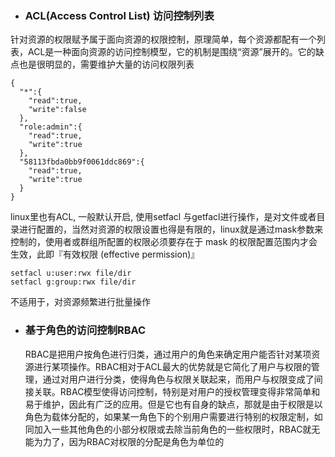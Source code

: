 * ### ACL(Access Control List) 访问控制列表
针对资源的权限赋予属于面向资源的权限控制，原理简单，每个资源都配有一个列表，ACL是一种面向资源的访问控制模型，它的机制是围绕“资源”展开的。它的缺点也是很明显的，需要维护大量的访问权限列表
```
{
  "*":{
    "read":true,
    "write":false
  },
  "role:admin":{
    "read":true,
    "write":true
  },
  "58113fbda0bb9f0061ddc869":{
    "read":true,
    "write":true
  }
}
```
linux里也有ACL, 一般默认开启, 使用setfacl 与getfacl进行操作，是对文件或者目录进行配置的，当然对资源的权限设置也得是有限的，linux就是通过mask参数来控制的，使用者或群组所配置的权限必须要存在于 mask 的权限配置范围内才会生效，此即『有效权限 (effective permission)』
```
setfacl u:user:rwx file/dir
setfacl g:group:rwx file/dir
```
不适用于，对资源频繁进行批量操作

* ### 基于角色的访问控制RBAC
  RBAC是把用户按角色进行归类，通过用户的角色来确定用户能否针对某项资源进行某项操作。RBAC相对于ACL最大的优势就是它简化了用户与权限的管理，通过对用户进行分类，使得角色与权限关联起来，而用户与权限变成了间接关联。RBAC模型使得访问控制，特别是对用户的授权管理变得非常简单和易于维护，因此有广泛的应用。但是它也有自身的缺点，那就是由于权限是以角色为载体分配的，如果某一角色下的个别用户需要进行特别的权限定制，如同加入一些其他角色的小部分权限或去除当前角色的一些权限时，RBAC就无能为力了，因为RBAC对权限的分配是角色为单位的
